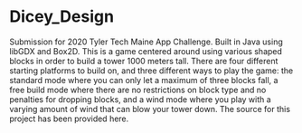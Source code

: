 # Dicey_Design

Submission for 2020 Tyler Tech Maine App Challenge. Built in Java using libGDX and Box2D. This is a game centered around using various shaped blocks in order to build a tower
1000 meters tall. There are four different starting platforms to build on, and three different ways to play the game: the standard mode where you can only let a maximum of
three blocks fall, a free build mode where there are no restrictions on block type and no penalties for dropping blocks, and a wind mode where you play with a varying amount
of wind that can blow your tower down. The source for this project has been provided here.
